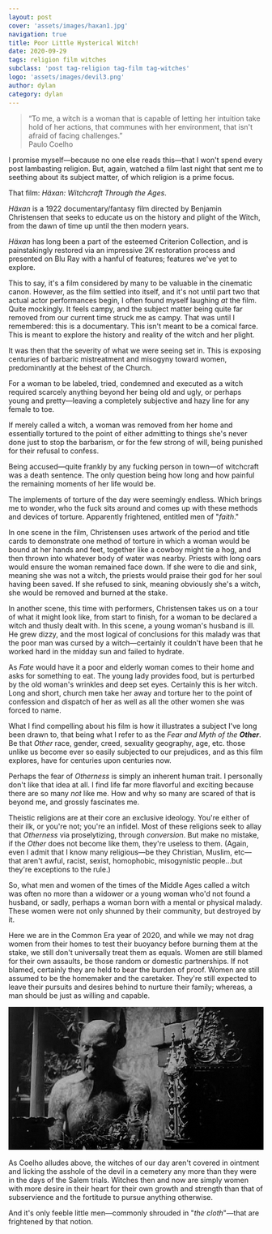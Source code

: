 ```yaml
---
layout: post
cover: 'assets/images/haxan1.jpg'
navigation: true
title: Poor Little Hysterical Witch!
date: 2020-09-29
tags: religion film witches
subclass: 'post tag-religion tag-film tag-witches' 
logo: 'assets/images/devil3.png'
author: dylan
category: dylan
---
```


> “To me, a witch is a woman that is capable of letting her intuition take hold of her actions, that communes with her environment, that isn't afraid of facing challenges.”  
> Paulo Coelho

I promise myself&mdash;because no one else reads this&mdash;that I won't spend every post lambasting religion. But, again, watched a film last night that sent me to seething about its subject matter, of which religion is a prime focus.

That film: _H&auml;xan: Witchcraft Through the Ages_.

_H&auml;xan_ is a 1922 documentary/fantasy film directed by Benjamin Christensen that seeks to educate us on the history and plight of the Witch, from the dawn of time up until the then modern years.

_H&auml;xan_ has long been a part of the esteemed Criterion Collection, and is painstakingly restored via an impressive 2K restoration process and presented on Blu Ray with a hanful of features; features we've yet to explore.

This to say, it's a film considered by many to be valuable in the cinematic canon. However, as the film settled into itself, and it's not until part two that actual actor performances begin, I often found myself laughing _at_ the film. Quite mockingly. It feels campy, and the subject matter being quite far removed from our current time struck me as campy. That was until I remembered: this is a documentary. This isn't meant to be a comical farce. This is meant to explore the history and reality of the witch and her plight.

It was then that the severity of what we were seeing set in. This is exposing centuries of barbaric mistreatment and misogyny toward women, predominantly at the behest of the Church.

For a woman to be labeled, tried, condemned and executed as a witch required scarcely anything beyond her being old and ugly, or perhaps young and pretty&mdash;leaving a completely subjective and hazy line for any female to toe.

If merely called a witch, a woman was removed from her home and essentially tortured to the point of either admitting to things she's never done just to stop the barbarism, or for the few strong of will, being punished for their refusal to confess.

Being accused&mdash;quite frankly by any fucking person in town&mdash;of witchcraft was a death sentence. The only question being how long and how painful the remaining moments of her life would be.

The implements of torture of the day were seemingly endless. Which brings me to wonder, who the fuck sits around and comes up with these methods and devices of torture. Apparently frightened, entitled men of "_faith_."

In one scene in the film, Christensen uses artwork of the period and title cards to demonstrate one method of torture in which a woman would be bound at her hands and feet, together like a cowboy might tie a hog, and then thrown into whatever body of water was nearby. Priests with long oars would ensure the woman remained face down. If she were to die and sink, meaning she was not a witch, the priests would praise their god for her soul having been saved. If she refused to sink, meaning obviously she's a witch, she would be removed and burned at the stake.

In another scene, this time with performers, Christensen takes us on a tour of what it might look like, from start to finish, for a woman to be declared a witch and thusly dealt with. In this scene, a young woman's husband is ill. He grew dizzy, and the most logical of conclusions for this malady was that the poor man was cursed by a witch&mdash;certainly it couldn't have been that he worked hard in the midday sun and failed to hydrate.

As _Fate_ would have it a poor and elderly woman comes to their home and asks for something to eat. The young lady provides food, but is perturbed by the old woman's wrinkles and deep set eyes. Certainly this is her witch. Long and short, church men take her away and torture her to the point of confession and dispatch of her as well as all the other women she was forced to name.

What I find compelling about his film is how it illustrates a subject I've long been drawn to, that being what I refer to as the _Fear and Myth of the **Other**_. Be that _Other_ race, gender, creed, sexuality geography, age, etc. those unlike us become ever so easily subjected to our prejudices, and as this film explores, have for centuries upon centuries now.

Perhaps the fear of _Otherness_ is simply an inherent human trait. I personally don't like that idea at all. I find life far more flavorful and exciting because there are so many _not_ like me. How and why so many are scared of that is beyond me, and grossly fascinates me.

Theistic religions are at their core an exclusive ideology. You're either of their ilk, or you're not; you're an infidel. Most of these religions seek to allay that _Otherness_ via proselytizing, through _conversion_.  But make no mistake, if the _Other_ does not become like them, they're useless to them. (Again, even I admit that I know many religious&mdash;be they Christian, Muslim, etc&mdash;that aren't awful, racist, sexist, homophobic, misogynistic people...but they're exceptions to the rule.)

So, what men and women of the times of the Middle Ages called a witch was often no more than a widower or a young woman who'd not found a husband, or sadly, perhaps a woman born with a mental or physical malady. These women were not only shunned by their community, but destroyed by it.

Here we are in the Common Era year of 2020, and while we may not drag women from their homes to test their buoyancy before burning them at the stake, we still don't universally treat them as equals. Women are still blamed for their own assaults, be those random or domestic partnerships. If not blamed, certainly they are held to bear the burden of proof. Women are still assumed to be the homemaker and the caretaker. They're still expected to leave their pursuits and desires behind to nurture their family; whereas, a man should be just as willing and capable.

![That tonguey devil...](/assets/images/haxan2.jpg)

As Coelho alludes above, the witches of our day aren't covered in ointment and licking the asshole of the devil in a cemetery any more than they were in the days of the Salem trials. Witches then and now are simply women with more desire in their heart for their own growth and strength than that of subservience and the fortitude to pursue anything otherwise.

And it's only feeble little men&mdash;commonly shrouded in "_the cloth_"&mdash;that are frightened by that notion.